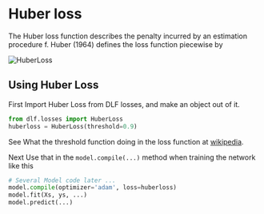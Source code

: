# Huber loss

The Huber loss function describes the penalty incurred by an estimation procedure f. Huber (1964) defines the loss function piecewise by

![HuberLoss](/huberloss.svg)

## Using Huber Loss
First Import Huber Loss from DLF losses, and make an object out of it.

```python
from dlf.losses import HuberLoss
huberloss = HuberLoss(threshold=0.9)
```
See What the threshold function doing in the loss function at [wikipedia](https://en.wikipedia.org/wiki/Huber_loss).

Next Use that in the `model.compile(...)` method when training the network like this
```python highlight=2
# Several Model code later ...
model.compile(optimizer='adam', loss=huberloss)
model.fit(Xs, ys, ...)
model.predict(...)
```
